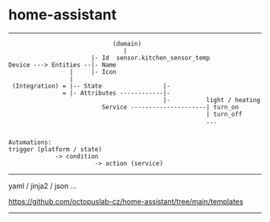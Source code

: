 # home-assistant

---
```
                             (domain)
                                |
                       |- Id  sensor.kitchen_sensor_temp
Device ---> Entities --|- Name
                 |     |- Icon
                 |
 (Integration) = |-- State                 |-
               = |- Attributes ------------|-
                                           |-          light / heating
                          Service ---------------------| turn_on
                                                       | turn_off
                                                       ...


Automations:
trigger (platform / state)
             -> condition
                        -> action (service)

```
---


yaml / jinja2 / json ...

https://github.com/octopuslab-cz/home-assistant/tree/main/templates

---
